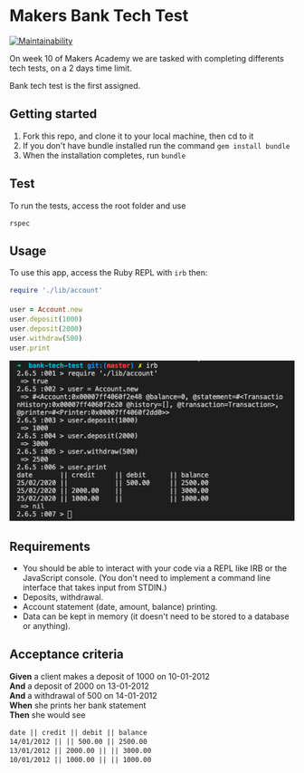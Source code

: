 # Makers Bank Tech Test
[![Maintainability](https://api.codeclimate.com/v1/badges/cb8414956df77abc1c56/maintainability)](https://codeclimate.com/github/Uvalente/bank-tech-test/maintainability)

On week 10 of Makers Academy we are tasked with completing differents tech tests, on a 2 days time limit.

Bank tech test is the first assigned.

## Getting started

1. Fork this repo, and clone it to your local machine, then cd to it
2. If you don't have bundle installed run the command `gem install bundle`
3. When the installation completes, run `bundle`

## Test

To run the tests, access the root folder and use
```
rspec
```

## Usage

To use this app, access the Ruby REPL with `irb` then:

```ruby
require './lib/account'

user = Account.new
user.deposit(1000)
user.deposit(2000)
user.withdraw(500)
user.print
```

![irb](img/irb.png)

## Requirements

* You should be able to interact with your code via a REPL like IRB or the JavaScript console.  (You don't need to implement a command line interface that takes input from STDIN.)
* Deposits, withdrawal.
* Account statement (date, amount, balance) printing.
* Data can be kept in memory (it doesn't need to be stored to a database or anything).


## Acceptance criteria

**Given** a client makes a deposit of 1000 on 10-01-2012  
**And** a deposit of 2000 on 13-01-2012  
**And** a withdrawal of 500 on 14-01-2012  
**When** she prints her bank statement  
**Then** she would see

```
date || credit || debit || balance
14/01/2012 || || 500.00 || 2500.00
13/01/2012 || 2000.00 || || 3000.00
10/01/2012 || 1000.00 || || 1000.00
```
